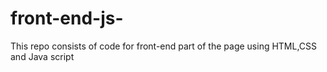 # front-end-js-
This repo consists of code for front-end part of the page using HTML,CSS and Java script
